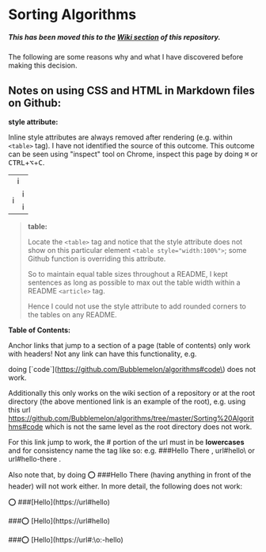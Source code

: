 # Sorting Algorithms

##### This has been moved this to the [Wiki section](https://github.com/Bubblemelon/algorithms/wiki/Sorting-Algorithms) of this repository.  


The following are some reasons why and what I have discovered before making this decision.

## Notes on using CSS and HTML in Markdown files on Github:  

**style attribute:**

Inline style attributes are always removed after rendering (e.g. within `<table>` tag). I have not identified the source of this outcome. This outcome can be seen using "inspect" tool on Chrome, inspect this page by doing <kbd>&#8984;</kbd> or <kbd>CTRL</kbd>+<kbd>⌥</kbd>+<kbd>C</kbd>.  

<table style="width:100%">
  <tr>
    <td colspan="2" align="center">
      i
    </td>
  </tr>
  <tr>
    <td rowspan="2" nowrap>
      i
    </td>
    <td align="left">
      i
    </td>
  </tr>
  <tr>
    <td>
      i
    </td>
  </tr>
</table>

> **table:**
>
> Locate the `<table>` tag and notice that the style attribute does not show on this  particular element `<table style="width:100%">`; some Github function is overriding this attribute.  
>
> So to maintain equal table sizes throughout a README, I kept sentences as long as possible to max out the table width within a README `<article>` tag.    
>
> Hence I could not use the style attribute to add rounded corners to the tables on any README.  

**Table of Contents:**

Anchor links that jump to a section of a page (table of contents) only work with headers! Not any link can have this functionality, e.g.  

doing \[\`code\`\]\(https://github.com/Bubblemelon/algorithms#code\) does not work.

Additionally this only works on the wiki section of a repository or at the root directory (the above mentioned link is an example of the root), e.g. using this url https://github.com/Bubblemelon/algorithms/tree/master/Sorting%20Algorithms#code which is not the same level as the root directory does not work.  

For this link jump to work, the # portion of the url must in be **lowercases** and for consistency name the tag like so: e.g. \#\#\#Hello There , url#hello\ or url#hello-there .     

Also note that, by doing :o: \#\#\#Hello There (having anything in front of the header) will not work either. In more detail, the following does not work:

:o: \#\#\#[Hello]\(https://url#hello)

\#\#\#:o: [Hello]\(https://url#hello)

\#\#\#:o: [Hello]\(https://url#:\o:-hello)
